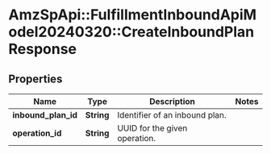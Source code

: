 # AmzSpApi::FulfillmentInboundApiModel20240320::CreateInboundPlanResponse

## Properties
Name | Type | Description | Notes
------------ | ------------- | ------------- | -------------
**inbound_plan_id** | **String** | Identifier of an inbound plan. | 
**operation_id** | **String** | UUID for the given operation. | 

